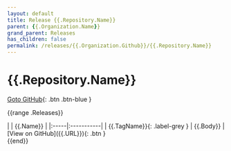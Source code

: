 ```yaml
---
layout: default
title: Release {{.Repository.Name}}
parent: {{.Organization.Name}}
grand_parent: Releases
has_children: false
permalink: /releases/{{.Organization.Github}}/{{.Repository.Name}}
---
```


# {{.Repository.Name}}

[Goto GitHub]({{.Repository.Link}}){: .btn .btn-blue }

{{range .Releases}}
<div class="code-example" markdown="1">
| | {{.Name}} |
|:-----|:-----------|
| {{.TagName}}{: .label-grey } | {{.Body}} |
[View on GitHub]({{.URL}}){: .btn }
</div>
{{end}}
